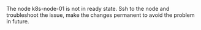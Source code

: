 The node k8s-node-01 is not in ready state. Ssh to the node and troubleshoot the issue, make the changes permanent to avoid the problem in future.
